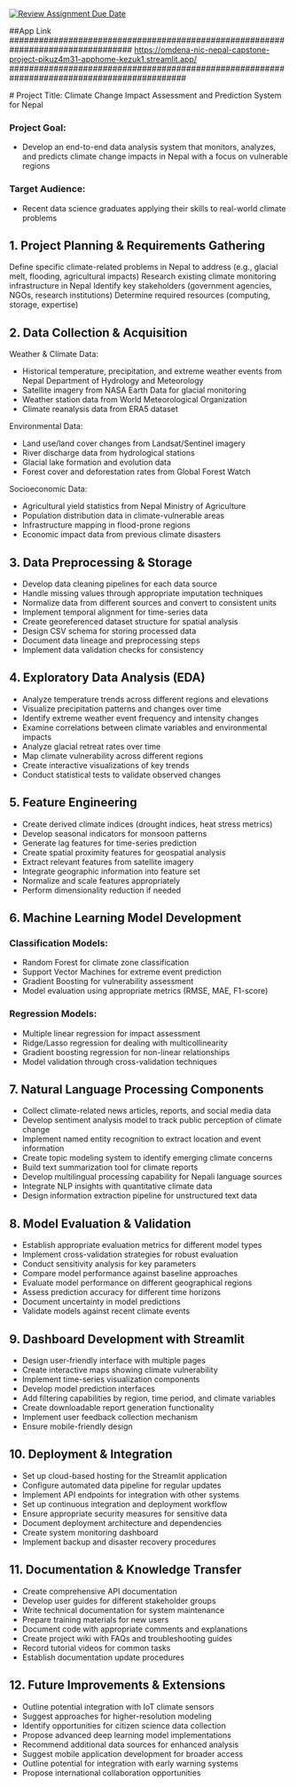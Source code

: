 [![Review Assignment Due Date](https://classroom.github.com/assets/deadline-readme-button-22041afd0340ce965d47ae6ef1cefeee28c7c493a6346c4f15d667ab976d596c.svg)](https://classroom.github.com/a/HTantjLn)

##App Link #################################################################################
https://omdena-nic-nepal-capstone-project-pikuz4m31-apphome-kezuk1.streamlit.app/
############################################################################################




﻿# Project Title: Climate Change Impact Assessment and Prediction System for Nepal

### Project Goal: 
- Develop an end-to-end data analysis system that monitors, analyzes, and predicts climate change impacts in Nepal with a focus on vulnerable regions
### Target Audience: 
- Recent data science graduates applying their skills to real-world climate problems


## 1. Project Planning & Requirements Gathering

Define specific climate-related problems in Nepal to address (e.g., glacial melt, flooding, agricultural impacts)
Research existing climate monitoring infrastructure in Nepal
Identify key stakeholders (government agencies, NGOs, research institutions)
Determine required resources (computing, storage, expertise)


## 2. Data Collection & Acquisition

Weather & Climate Data:

- Historical temperature, precipitation, and extreme weather events from Nepal Department of Hydrology and Meteorology
- Satellite imagery from NASA Earth Data for glacial monitoring
- Weather station data from World Meteorological Organization
- Climate reanalysis data from ERA5 dataset


Environmental Data:

- Land use/land cover changes from Landsat/Sentinel imagery
- River discharge data from hydrological stations
- Glacial lake formation and evolution data
- Forest cover and deforestation rates from Global Forest Watch


Socioeconomic Data:

- Agricultural yield statistics from Nepal Ministry of Agriculture
- Population distribution data in climate-vulnerable areas
- Infrastructure mapping in flood-prone regions
- Economic impact data from previous climate disasters



## 3. Data Preprocessing & Storage

- Develop data cleaning pipelines for each data source
- Handle missing values through appropriate imputation techniques
- Normalize data from different sources and convert to consistent units
- Implement temporal alignment for time-series data
- Create georeferenced dataset structure for spatial analysis
- Design CSV schema for storing processed data
- Document data lineage and preprocessing steps
- Implement data validation checks for consistency

## 4. Exploratory Data Analysis (EDA)

- Analyze temperature trends across different regions and elevations
- Visualize precipitation patterns and changes over time
- Identify extreme weather event frequency and intensity changes
- Examine correlations between climate variables and environmental impacts
- Analyze glacial retreat rates over time
- Map climate vulnerability across different regions
- Create interactive visualizations of key trends
- Conduct statistical tests to validate observed changes

## 5. Feature Engineering

- Create derived climate indices (drought indices, heat stress metrics)
- Develop seasonal indicators for monsoon patterns
- Generate lag features for time-series prediction
- Create spatial proximity features for geospatial analysis
- Extract relevant features from satellite imagery
- Integrate geographic information into feature set
- Normalize and scale features appropriately
- Perform dimensionality reduction if needed

## 6. Machine Learning Model Development

### Classification Models:

- Random Forest for climate zone classification
- Support Vector Machines for extreme event prediction
- Gradient Boosting for vulnerability assessment
- Model evaluation using appropriate metrics (RMSE, MAE, F1-score)


### Regression Models:

- Multiple linear regression for impact assessment
- Ridge/Lasso regression for dealing with multicollinearity
- Gradient boosting regression for non-linear relationships
- Model validation through cross-validation techniques



## 7. Natural Language Processing Components

- Collect climate-related news articles, reports, and social media data
- Develop sentiment analysis model to track public perception of climate change
- Implement named entity recognition to extract location and event information
- Create topic modeling system to identify emerging climate concerns
- Build text summarization tool for climate reports
- Develop multilingual processing capability for Nepali language sources
- Integrate NLP insights with quantitative climate data
- Design information extraction pipeline for unstructured text data

## 8. Model Evaluation & Validation

- Establish appropriate evaluation metrics for different model types
- Implement cross-validation strategies for robust evaluation
- Conduct sensitivity analysis for key parameters
- Compare model performance against baseline approaches
- Evaluate model performance on different geographical regions
- Assess prediction accuracy for different time horizons
- Document uncertainty in model predictions
- Validate models against recent climate events

## 9. Dashboard Development with Streamlit

- Design user-friendly interface with multiple pages
- Create interactive maps showing climate vulnerability
- Implement time-series visualization components
- Develop model prediction interfaces
- Add filtering capabilities by region, time period, and climate variables
- Create downloadable report generation functionality
- Implement user feedback collection mechanism
- Ensure mobile-friendly design

## 10. Deployment & Integration

- Set up cloud-based hosting for the Streamlit application
- Configure automated data pipeline for regular updates
- Implement API endpoints for integration with other systems
- Set up continuous integration and deployment workflow
- Ensure appropriate security measures for sensitive data
- Document deployment architecture and dependencies
- Create system monitoring dashboard
- Implement backup and disaster recovery procedures

## 11. Documentation & Knowledge Transfer

- Create comprehensive API documentation
- Develop user guides for different stakeholder groups
- Write technical documentation for system maintenance
- Prepare training materials for new users
- Document code with appropriate comments and explanations
- Create project wiki with FAQs and troubleshooting guides
- Record tutorial videos for common tasks
- Establish documentation update procedures

## 12. Future Improvements & Extensions

- Outline potential integration with IoT climate sensors
- Suggest approaches for higher-resolution modeling
- Identify opportunities for citizen science data collection
- Propose advanced deep learning model implementations
- Recommend additional data sources for enhanced analysis
- Suggest mobile application development for broader access
- Outline potential for integration with early warning systems
- Propose international collaboration opportunities
